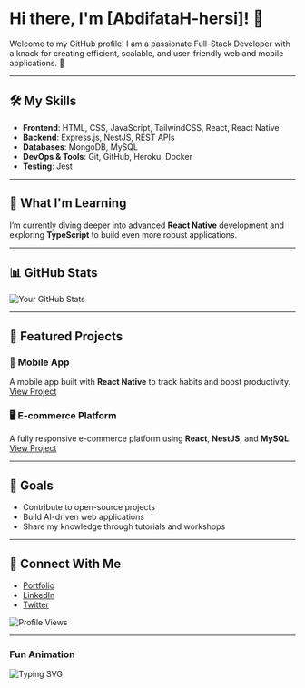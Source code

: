 # Hi there, I'm [AbdifataH-hersi]! 👋

Welcome to my GitHub profile! I am a passionate Full-Stack Developer with a knack for creating efficient, scalable, and user-friendly web and mobile applications. 🚀

---

## 🛠️ My Skills
- **Frontend**: HTML, CSS, JavaScript, TailwindCSS, React, React Native
- **Backend**: Express.js, NestJS, REST APIs
- **Databases**: MongoDB, MySQL
- **DevOps & Tools**: Git, GitHub, Heroku, Docker
- **Testing**: Jest

---

## 🌱 What I'm Learning
I’m currently diving deeper into advanced **React Native** development and exploring **TypeScript** to build even more robust applications.

---

## 📊 GitHub Stats
![Your GitHub Stats](https://github-readme-stats.vercel.app/api?username=yourusername&show_icons=true&theme=radical)

---

## 🌟 Featured Projects
### 📱 **Mobile App**
A mobile app built with **React Native** to track habits and boost productivity.  
[View Project](#)

### 🖥️ **E-commerce Platform**
A fully responsive e-commerce platform using **React**, **NestJS**, and **MySQL**.  
[View Project](#)

---

## 🎯 Goals
- Contribute to open-source projects
- Build AI-driven web applications
- Share my knowledge through tutorials and workshops

---

## 🔗 Connect With Me
- [Portfolio](#)
- [LinkedIn](#)
- [Twitter](#)

![Profile Views](https://komarev.com/ghpvc/?username=yourusername&color=blue)

---

### Fun Animation
![Typing SVG](https://readme-typing-svg.herokuapp.com?font=Fira+Code&size=22&duration=4000&pause=1000&color=F700FF&width=435&lines=Welcome+to+my+GitHub+Profile!;Let's+build+something+amazing!;Coding+is+my+superpower+%F0%9F%91%80)

